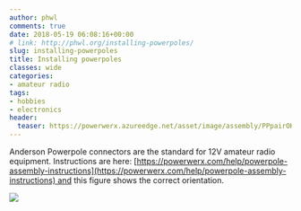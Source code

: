 ```yaml
---
author: phwl
comments: true
date: 2018-05-19 06:08:16+00:00
# link: http://phwl.org/installing-powerpoles/
slug: installing-powerpoles
title: Installing powerpoles
classes: wide
categories:
- amateur radio
tags:
- hobbies
- electronics
header:
  teaser: https://powerwerx.azureedge.net/asset/image/assembly/PPpairOKN.jpg
---
```


Anderson Powerpole connectors are the standard for 12V amateur radio equipment. Instructions are here: [https://powerwerx.com/help/powerpole-assembly-instructions](https://powerwerx.com/help/powerpole-assembly-instructions) and this figure shows the correct orientation.

![](https://powerwerx.azureedge.net/asset/image/assembly/PPpairOKN.jpg)
